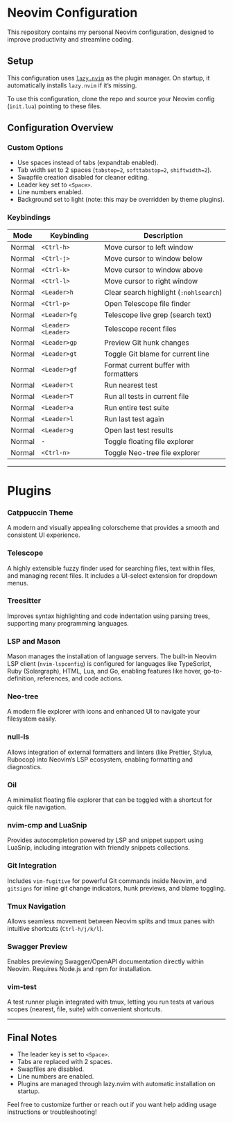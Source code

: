 # Neovim Configuration 

This repository contains my personal Neovim configuration, designed to improve productivity and streamline coding.

## Setup
This configuration uses [`lazy.nvim`](https://github.com/folke/lazy.nvim) as the plugin manager. On startup, it automatically installs `lazy.nvim` if it’s missing.

To use this configuration, clone the repo and source your Neovim config (`init.lua`) pointing to these files.

## Configuration Overview

### Custom Options
- Use spaces instead of tabs (expandtab enabled).
- Tab width set to 2 spaces (`tabstop=2`, `softtabstop=2`, `shiftwidth=2`).
- Swapfile creation disabled for cleaner editing.
- Leader key set to `<Space>`.
- Line numbers enabled.
- Background set to light (note: this may be overridden by theme plugins).

### Keybindings

| Mode   | Keybinding        | Description                             |
|--------|-------------------|---------------------------------------|
| Normal | `<Ctrl-h>`        | Move cursor to left window             |
| Normal | `<Ctrl-j>`        | Move cursor to window below            |
| Normal | `<Ctrl-k>`        | Move cursor to window above            |
| Normal | `<Ctrl-l>`        | Move cursor to right window            |
| Normal | `<Leader>h`       | Clear search highlight (`:nohlsearch`)|
| Normal | `<Ctrl-p>`        | Open Telescope file finder             |
| Normal | `<Leader>fg`      | Telescope live grep (search text)      |
| Normal | `<Leader><Leader>`| Telescope recent files                 |
| Normal | `<Leader>gp`      | Preview Git hunk changes               |
| Normal | `<Leader>gt`      | Toggle Git blame for current line      |
| Normal | `<Leader>gf`      | Format current buffer with formatters  |
| Normal | `<Leader>t`       | Run nearest test                       |
| Normal | `<Leader>T`       | Run all tests in current file           |
| Normal | `<Leader>a`       | Run entire test suite                  |
| Normal | `<Leader>l`       | Run last test again                    |
| Normal | `<Leader>g`       | Open last test results                 |
| Normal | `-`               | Toggle floating file explorer          |
| Normal | `<Ctrl-n>`        | Toggle Neo-tree file explorer           |

---

# Plugins

### Catppuccin Theme
A modern and visually appealing colorscheme that provides a smooth and consistent UI experience.

### Telescope
A highly extensible fuzzy finder used for searching files, text within files, and managing recent files. It includes a UI-select extension for dropdown menus.

### Treesitter
Improves syntax highlighting and code indentation using parsing trees, supporting many programming languages.

### LSP and Mason
Mason manages the installation of language servers. The built-in Neovim LSP client (`nvim-lspconfig`) is configured for languages like TypeScript, Ruby (Solargraph), HTML, Lua, and Go, enabling features like hover, go-to-definition, references, and code actions.

### Neo-tree
A modern file explorer with icons and enhanced UI to navigate your filesystem easily.

### null-ls
Allows integration of external formatters and linters (like Prettier, Stylua, Rubocop) into Neovim’s LSP ecosystem, enabling formatting and diagnostics.

### Oil
A minimalist floating file explorer that can be toggled with a shortcut for quick file navigation.

### nvim-cmp and LuaSnip
Provides autocompletion powered by LSP and snippet support using LuaSnip, including integration with friendly snippets collections.

### Git Integration
Includes `vim-fugitive` for powerful Git commands inside Neovim, and `gitsigns` for inline git change indicators, hunk previews, and blame toggling.

### Tmux Navigation
Allows seamless movement between Neovim splits and tmux panes with intuitive shortcuts (`Ctrl-h/j/k/l`).

### Swagger Preview
Enables previewing Swagger/OpenAPI documentation directly within Neovim. Requires Node.js and npm for installation.

### vim-test
A test runner plugin integrated with tmux, letting you run tests at various scopes (nearest, file, suite) with convenient shortcuts.

---

## Final Notes
- The leader key is set to `<Space>`.
- Tabs are replaced with 2 spaces.
- Swapfiles are disabled.
- Line numbers are enabled.
- Plugins are managed through lazy.nvim with automatic installation on startup.

Feel free to customize further or reach out if you want help adding usage instructions or troubleshooting!

